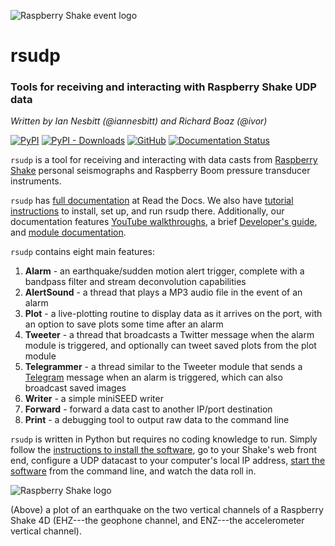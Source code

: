 ![Raspberry Shake event logo](https://raw.githubusercontent.com/raspishake/rsudp/master/docs/_static/logo.png)
# rsudp
### Tools for receiving and interacting with Raspberry Shake UDP data
*Written by Ian Nesbitt (@iannesbitt) and Richard Boaz (@ivor)*

[![PyPI](https://img.shields.io/pypi/v/rsudp)](https://pypi.org/project/rsudp/)
[![PyPI - Downloads](https://img.shields.io/pypi/dm/rsudp)](https://pypi.org/project/rsudp/)
[![GitHub](https://img.shields.io/github/license/raspishake/rsudp)](https://github.com/raspishake/rsudp/blob/master/LICENSE)
[![Documentation Status](https://readthedocs.org/projects/rsudp/badge/?version=latest)](https://rsudp.readthedocs.io/en/latest/?badge=latest)

`rsudp` is a tool for receiving and interacting with data casts from [Raspberry Shake](https://raspberryshake.org) personal seismographs and Raspberry Boom pressure transducer instruments.

`rsudp` has [full documentation](https://rsudp.readthedocs.io/) at Read the Docs. We also have [tutorial instructions](https://rsudp.readthedocs.io/en/latest/index.html#tutorial) to install, set up, and run rsudp there. Additionally, our documentation features [YouTube walkthroughs](https://rsudp.readthedocs.io/en/latest/youtube.html), a brief [Developer's guide](https://rsudp.readthedocs.io/en/latest/theory.html), and [module documentation](https://rsudp.readthedocs.io/en/latest/index.html#code-documentation).

`rsudp` contains eight main features:
1. **Alarm** - an earthquake/sudden motion alert trigger, complete with a bandpass filter and stream deconvolution capabilities
2. **AlertSound** - a thread that plays a MP3 audio file in the event of an alarm
3. **Plot** - a live-plotting routine to display data as it arrives on the port, with an option to save plots some time after an alarm
4. **Tweeter** - a thread that broadcasts a Twitter message when the alarm module is triggered, and optionally can tweet saved plots from the plot module
5. **Telegrammer** - a thread similar to the Tweeter module that sends a [Telegram](https://telegram.org) message when an alarm is triggered, which can also broadcast saved images
6. **Writer** - a simple miniSEED writer
7. **Forward** - forward a data cast to another IP/port destination
8. **Print** - a debugging tool to output raw data to the command line

`rsudp` is written in Python but requires no coding knowledge to run. Simply follow the [instructions to install the software](https://rsudp.readthedocs.io/en/latest/installing.html), go to your Shake's web front end, configure a UDP datacast to your computer's local IP address, [start the software]() from the command line, and watch the data roll in.

![Raspberry Shake logo](https://raw.githubusercontent.com/raspishake/rsudp/master/docs/_static/4d-event.png)

(Above) a plot of an earthquake on the two vertical channels of a Raspberry Shake 4D (EHZ---the geophone channel, and ENZ---the accelerometer vertical channel).
